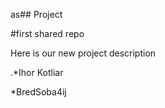 as## Project

#first shared repo

Here is our new project description

.*Ihor Kotliar

*BredSoba4ij
